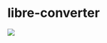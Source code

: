 # libre-converter
![](https://github.com/kurdyukovpv/libre-converter/workflows/Java%20CI/badge.svg)
